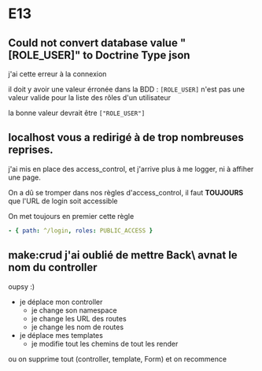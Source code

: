 # E13

## Could not convert database value "[ROLE_USER]" to Doctrine Type json

j'ai cette erreur à la connexion

il doit y avoir une valeur érronée dans la BDD : `[ROLE_USER]` n'est pas une valeur valide pour la liste des rôles d'un utilisateur

la bonne valeur devrait être `["ROLE_USER"]`

## localhost vous a redirigé à de trop nombreuses reprises.

j'ai mis en place des access_control, et j'arrive plus à me logger, ni à affiher une page.

On a dû se tromper dans nos règles d'access_control, il faut **TOUJOURS** que l'URL de login soit accessible

On met toujours en premier cette règle

```yaml
- { path: ^/login, roles: PUBLIC_ACCESS }
```

## make:crud j'ai oublié de mettre Back\ avnat le nom du controller

oupsy :)

* je déplace mon controller
  * je change son namespace
  * je change les URL des routes
  * je change les nom de routes
* je déplace mes templates
  * je modifie tout les chemins de tout les render

ou on supprime tout (controller, template, Form) et on recommence
